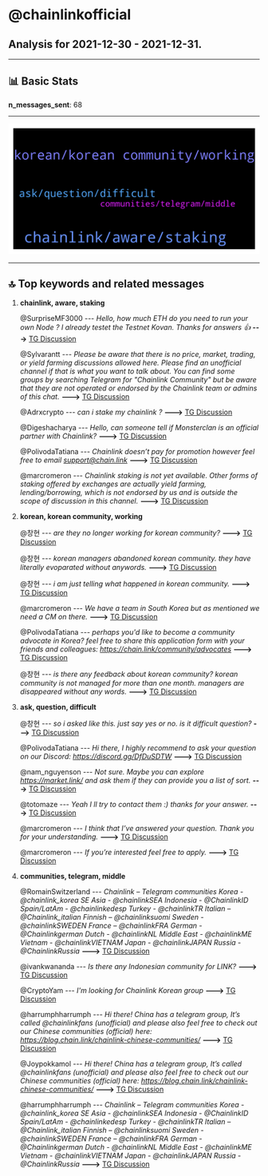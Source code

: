 # **@chainlinkofficial**
 ## Analysis for **2021-12-30** - **2021-12-31**.

---

## 📊 **Basic Stats**

**n_messages_sent**: 68

---
![wordcloud](chainlinkofficial_1Days_wordcloud.png)

---


## 🔝 **Top keywords and related messages**

1. **chainlink, aware, staking**

    @SurpriseMF3000 --- *Hello, how much ETH do you need to run your own Node ? I already testet the Testnet Kovan.  Thanks for answers 👍* **--->** [TG Discussion](https://t.me/chainlinkofficial/358038)

    @Sylvarantt --- *Please be aware that there is no price, market, trading, or yield farming discussions allowed here. Please find an unofficial channel if that is what you want to talk about. You can find some groups by searching Telegram for "Chainlink Community" but be aware that they are not operated or endorsed by the Chainlink team or admins of this chat.* **--->** [TG Discussion](https://t.me/chainlinkofficial/358383)

    @Adrxcrypto --- *can i stake my chainlink ?* **--->** [TG Discussion](https://t.me/chainlinkofficial/358225)

    @Digeshacharya --- *Hello, can someone tell if Monsterclan is an official partner with Chainlink?* **--->** [TG Discussion](https://t.me/chainlinkofficial/358306)

    @PolivodaTatiana --- *Chainlink doesn’t pay for promotion however feel free to email support@chain.link* **--->** [TG Discussion](https://t.me/chainlinkofficial/358051)

    @marcromeron --- *Chainlink staking is not yet available. Other forms of staking offered by exchanges are actually yield farming, lending/borrowing, which is not endorsed by us and is outside the scope of discussion in this channel.* **--->** [TG Discussion](https://t.me/chainlinkofficial/358226)

2. **korean, korean community, working**

    @창현 --- *are they no longer working for korean community?* **--->** [TG Discussion](https://t.me/chainlinkofficial/358107)

    @창현 --- *korean managers abandoned korean community. they have literally evoparated without anywords.* **--->** [TG Discussion](https://t.me/chainlinkofficial/358100)

    @창현 --- *i am just telling what happened in korean community.* **--->** [TG Discussion](https://t.me/chainlinkofficial/358136)

    @marcromeron --- *We have a team in South Korea but as mentioned we need a CM on there.* **--->** [TG Discussion](https://t.me/chainlinkofficial/358119)

    @PolivodaTatiana --- *perhaps you'd like to become a community advocate in Korea? feel free to share this application form with your friends and colleagues: https://chain.link/community/advocates* **--->** [TG Discussion](https://t.me/chainlinkofficial/358103)

    @창현 --- *is there any feedback about korean community? korean community is not managed for more than one month. managers are disappeared without any words.* **--->** [TG Discussion](https://t.me/chainlinkofficial/358067)

3. **ask, question, difficult**

    @창현 --- *so i asked like this. just say yes or no. is it difficult question?* **--->** [TG Discussion](https://t.me/chainlinkofficial/358114)

    @PolivodaTatiana --- *Hi there, I highly recommend to ask your question on our Discord: https://discord.gg/DfDuSDTW* **--->** [TG Discussion](https://t.me/chainlinkofficial/358047)

    @nam_nguyenson --- *Not sure. Maybe you can explore https://market.link/ and ask them if they can provide you a list of sort.* **--->** [TG Discussion](https://t.me/chainlinkofficial/358345)

    @totomaze --- *Yeah I ll try to contact them :) thanks for your answer.* **--->** [TG Discussion](https://t.me/chainlinkofficial/358351)

    @marcromeron --- *I think that I’ve answered your question. Thank you for your understanding.* **--->** [TG Discussion](https://t.me/chainlinkofficial/358137)

    @marcromeron --- *If you’re interested feel free to apply.* **--->** [TG Discussion](https://t.me/chainlinkofficial/358123)

4. **communities, telegram, middle**

    @RomainSwitzerland --- *Chainlink – Telegram communities      Korea - @chainlink_korea   SE Asia - @chainlinkSEA   Indonesia - @ChainlinkID   Spain/LatAm - @chainlinkedesp   Turkey - @chainlinkTR   Italian –  @Chainlink_italian   Finnish – @chainlinksuomi   Sweden - @chainlinkSWEDEN   France – @chainlinkFRA   German - @Chainlinkgerman   Dutch - @chainlinkNL   Middle East - @chainlinkME   Vietnam - @chainlinkVIETNAM   Japan - @chainlinkJAPAN Russia - @ChainlinkRussia* **--->** [TG Discussion](https://t.me/chainlinkofficial/358078)

    @ivankwananda --- *Is there any Indonesian community for LINK?* **--->** [TG Discussion](https://t.me/chainlinkofficial/358293)

    @CryptoYam --- *I'm looking for Chainlink Korean group* **--->** [TG Discussion](https://t.me/chainlinkofficial/358075)

    @harrumphharrumph --- *Hi there! China has a telegram group, It’s called @chainlinkfans (unofficial) and please also feel free to check out our Chinese communities (official) here:  https://blog.chain.link/chainlink-chinese-communities/* **--->** [TG Discussion](https://t.me/chainlinkofficial/358317)

    @Joypokkamol --- *Hi there! China has a telegram group, It’s called @chainlinkfans (unofficial) and please also feel free to check out our Chinese communities (official) here:  https://blog.chain.link/chainlink-chinese-communities/* **--->** [TG Discussion](https://t.me/chainlinkofficial/358055)

    @harrumphharrumph --- *Chainlink – Telegram communities      Korea - @chainlink_korea   SE Asia - @chainlinkSEA   Indonesia - @ChainlinkID   Spain/LatAm - @chainlinkedesp   Turkey - @chainlinkTR   Italian –  @Chainlink_italian   Finnish – @chainlinksuomi   Sweden - @chainlinkSWEDEN   France – @chainlinkFRA   German - @Chainlinkgerman   Dutch - @chainlinkNL   Middle East - @chainlinkME   Vietnam - @chainlinkVIETNAM   Japan - @chainlinkJAPAN Russia - @ChainlinkRussia* **--->** [TG Discussion](https://t.me/chainlinkofficial/358294)

